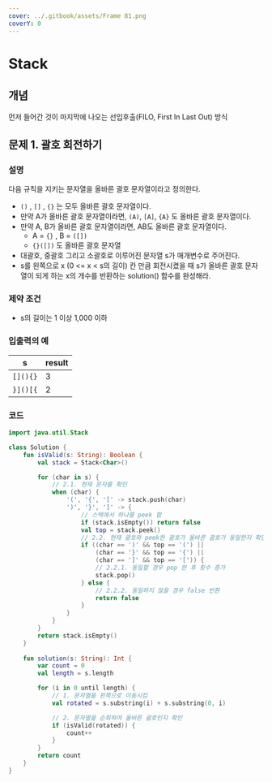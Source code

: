 ```yaml
---
cover: ../.gitbook/assets/Frame 81.png
coverY: 0
---
```


# Stack

## 개념

먼저 들어간 것이 마지막에 나오는 선입후출(FILO, First In Last Out) 방식



## 문제 1. 괄호 회전하기

### 설명

다음 규칙을 지키는 문자열을 올바른 괄호 문자열이라고 정의한다.

* `()` , `[]` , `{}` 는 모두 올바른 괄호 문자열이다.
* 만약 A가 올바른 괄호 문자열이라면, `(A)`, `[A]`, `{A}` 도 올바른 괄호 문자열이다.
* 만약 A, B가 올바른 괄호 문자열이라면, AB도 올바른 괄호 문자열이다.
  * A = `{}` , B = `([])`&#x20;
  * `{}([])` 도 올바른 괄호 문자열
* 대괄호, 중괄호 그리고 소괄호로 이루어진 문자열 s가 매개변수로 주어진다.
* s를 왼쪽으로 x (0 <= x < s의 길이) 칸 만큼 회전시켰을 때 s가 올바른 괄호 문자열이 되게 하는 x의 개수를 반환하는 solution() 함수를 완성해라.

### 제약 조건

* s의 길이는 1 이상 1,000 이하

### 입출력의 예

| s        | result |
| -------- | ------ |
| `[](){}` | 3      |
| `}]()[{` | 2      |

### 코드

```kotlin
import java.util.Stack

class Solution {
    fun isValid(s: String): Boolean {
        val stack = Stack<Char>()

        for (char in s) {
            // 2.1. 현재 문자를 확인
            when (char) {
                '(', '{', '[' -> stack.push(char)
                ')', '}', ']' -> {
                    // 스택에서 하나를 peek 함
                    if (stack.isEmpty()) return false
                    val top = stack.peek()
                    // 2.2. 현재 괄호와 peek한 괄호가 올바른 괄호가 동일한지 확인
                    if ((char == ')' && top == '(') ||
                        (char == '}' && top == '{') ||
                        (char == ']' && top == '[')) {
                        // 2.2.1. 동일할 경우 pop 한 후 횟수 증가
                        stack.pop()
                    } else {
                        // 2.2.2. 동일하지 않을 경우 false 반환
                        return false
                    }
                }
            }
        }
        return stack.isEmpty()
    }
    
    fun solution(s: String): Int {
        var count = 0
        val length = s.length

        for (i in 0 until length) {
            // 1. 문자열을 왼쪽으로 이동시킴
            val rotated = s.substring(i) + s.substring(0, i)

            // 2. 문자열을 순회하여 올바른 괄호인지 확인
            if (isValid(rotated)) {
                count++
            }
        }
        return count
    }
}
```

